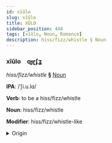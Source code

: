 ```yaml
---
id: xîûlo
slug: xîûlo
title: XÛLO
sidebar_position: 448
tags: [xîûlo, Noun, Romance]
description: hiss/fizz/whistle § Noun
---
```


### xîûlo&emsp;<span kind="abugida">ɋɟɽʄʓ</span>

*hiss/fizz/whistle* **§** [Noun](../../tags/Noun)

**IPA**: /ˈʃi.u.lɑ/

**Verb**: to be a hiss/fizz/whistle

**Noun**: hiss/fizz/whistle

**Modifier**: hiss/fizz/whistle-like

<details>
    <summary>Origin</summary>
    Catalan xiular /ʃiwˈla/<br/>
    <em>Romance Language Family</em>
</details>